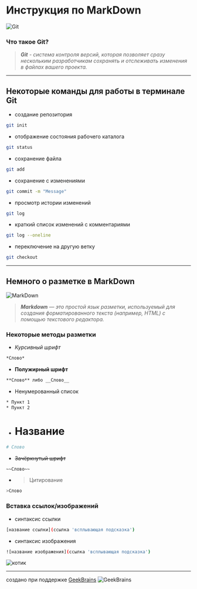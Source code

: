 # Инструкция по **MarkDown**

![Git](https://content.timeweb.com/assets/e41e86c7-bcc2-4740-a783-b2fd6ff6f839?width=1920&height=1080 'логотип Git')

### Что такое **Git**?

>***Git** - система контроля версий, которая позволяет сразу нескольким разработчикам сохранять и отслеживать изменения в файлах вашего проекта.*

---------------------
## Некоторые команды для работы в терминале **Git**

* создание репозитория
```sh
git init
```

* отображение состояния рабочего каталога
```sh
git status
```

* сохранение файла
```sh
git add
```

* сохранение с изменениями
```sh
git commit -m "Message"
```

* просмотр истории изменений
```sh
git log
```

* краткий список изменений с комментариями
```sh
git log --oneline
```

* переключение на другую ветку
```sh
git checkout
```

------------------
## Немного о разметке в **MarkDown**

![MarkDown](https://encrypted-tbn0.gstatic.com/images?q=tbn:ANd9GcRXmTyTEA53luoxWgJ9vjgQ4uzqrbC_UNzuSw&usqp=CAU 'логотип MarkDown')

>***Markdown** — это простой язык разметки, используемый для создания форматированного текста (например, HTML) с помощью текстового редактора.*

### Некоторые методы разметки

* *Курсивный шрифт*
```sh
*Слово*
```

* **Полужирный шрифт**
```sh
**Слово** либо __Слово__
```

* Ненумерованный список
```sh
* Пункт 1
* Пункт 2
```

* # Название
```sh
# Слово
```

* ~~Зачёркнутый шрифт~~
```sh
~~Слово~~
```

* >Цитирование
```sh
>Слово
```

### Вставка ссылок/изображений

* синтаксис ссылки
```sh
[название ссылки](ссылка 'всплывающая подсказка')
```

* синтаксис изображения
```sh
![название изображения](ссылка 'всплывающая подсказка')
```
![котик](https://i.pinimg.com/564x/61/24/c0/6124c0afb953619ae6613546ea39eeb8.jpg 'котииик')

---------------------
создано при поддержке [GeekBrains](https://gb.ru/ 'официальный сайт')
![GeekBrains](https://tmsearch.onlinepatent.ru/images/75a/75ad465e-1cf7-46c9-961d-6a20ac490e53.jpg 'логотип GeekBrains')
